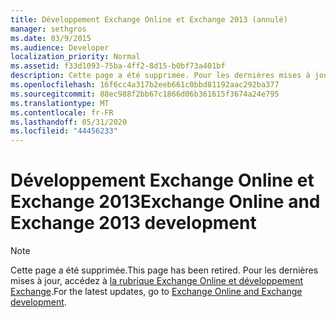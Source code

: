 ```yaml
---
title: Développement Exchange Online et Exchange 2013 (annulé)
manager: sethgros
ms.date: 03/9/2015
ms.audience: Developer
localization_priority: Normal
ms.assetid: f33d1093-75ba-4ff2-8d15-b0bf73a401bf
description: Cette page a été supprimée. Pour les dernières mises à jour, accédez à la rubrique Exchange Online et développement Exchange.
ms.openlocfilehash: 16f6cc4a317b2eeb661c0bbd81192aac292ba377
ms.sourcegitcommit: 88ec988f2bb67c1866d06b361615f3674a24e795
ms.translationtype: MT
ms.contentlocale: fr-FR
ms.lasthandoff: 05/31/2020
ms.locfileid: "44456233"
---
```

# <a name="exchange-online-and-exchange-2013-development"></a><span data-ttu-id="f0beb-104">Développement Exchange Online et Exchange 2013</span><span class="sxs-lookup"><span data-stu-id="f0beb-104">Exchange Online and Exchange 2013 development</span></span>

> [!NOTE] 
> <span data-ttu-id="f0beb-105">Cette page a été supprimée.</span><span class="sxs-lookup"><span data-stu-id="f0beb-105">This page has been retired.</span></span> <span data-ttu-id="f0beb-106">Pour les dernières mises à jour, accédez à [la rubrique Exchange Online et développement Exchange](exchange-server-development.md).</span><span class="sxs-lookup"><span data-stu-id="f0beb-106">For the latest updates, go to [Exchange Online and Exchange development](exchange-server-development.md).</span></span>

